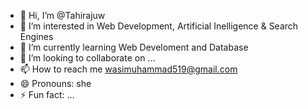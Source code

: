 - 👋 Hi, I’m @Tahirajuw
- 👀 I’m interested in Web Development, Artificial Inelligence & Search Engines
- 🌱 I’m currently learning Web Develoment and Database
- 💞️ I’m looking to collaborate on ...
- 📫 How to reach me wasimuhammad519@gmail.com
- 😄 Pronouns: she
- ⚡ Fun fact: ...

<!---
Tahirajuw/Tahirajuw is a ✨ special ✨ repository because its `README.md` (this file) appears on your GitHub profile.
You can click the Preview link to take a look at your changes.
--->
